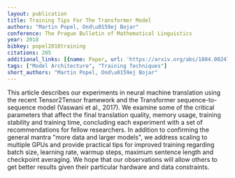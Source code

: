 ```yaml
---
layout: publication
title: Training Tips For The Transformer Model
authors: "Martin Popel, Ond\u0159ej Bojar"
conference: The Prague Bulletin of Mathematical Linguistics
year: 2018
bibkey: popel2018training
citations: 205
additional_links: [{name: Paper, url: 'https://arxiv.org/abs/1804.00247'}]
tags: ["Model Architecture", "Training Techniques"]
short_authors: "Martin Popel, Ond\u0159ej Bojar"
---
```

This article describes our experiments in neural machine translation using
the recent Tensor2Tensor framework and the Transformer sequence-to-sequence
model (Vaswani et al., 2017). We examine some of the critical parameters that
affect the final translation quality, memory usage, training stability and
training time, concluding each experiment with a set of recommendations for
fellow researchers. In addition to confirming the general mantra "more data and
larger models", we address scaling to multiple GPUs and provide practical tips
for improved training regarding batch size, learning rate, warmup steps,
maximum sentence length and checkpoint averaging. We hope that our observations
will allow others to get better results given their particular hardware and
data constraints.